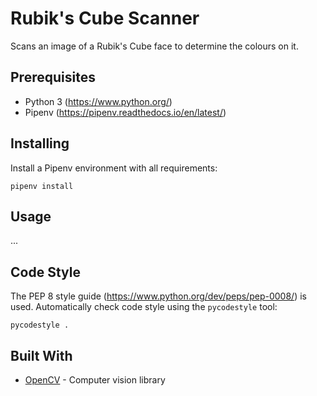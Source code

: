 # Rubik's Cube Scanner

Scans an image of a Rubik's Cube face to determine the colours on it.

## Prerequisites

- Python 3 (https://www.python.org/)
- Pipenv (https://pipenv.readthedocs.io/en/latest/)

## Installing

Install a Pipenv environment with all requirements:

```
pipenv install
```

## Usage

...

## Code Style

The PEP 8 style guide (https://www.python.org/dev/peps/pep-0008/) is used. Automatically check code style using the `pycodestyle` tool:

```
pycodestyle .
```

## Built With

* [OpenCV](https://opencv.org/) - Computer vision library
